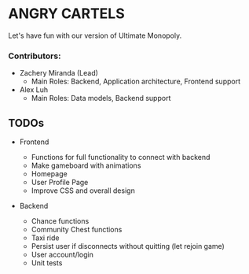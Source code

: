 # ANGRY CARTELS

Let's have fun with our version of Ultimate Monopoly.

### Contributors:
- Zachery Miranda (Lead)
  - Main Roles: Backend, Application architecture, Frontend support
- Alex Luh
  - Main Roles: Data models, Backend support

## TODOs
- Frontend
	- Functions for full functionality to connect with backend
	- Make gameboard with animations
	- Homepage
	- User Profile Page
	- Improve CSS and overall design

- Backend
	- Chance functions
	- Community Chest functions
	- Taxi ride
	- Persist user if disconnects without quitting (let rejoin game)
	- User account/login
	- Unit tests